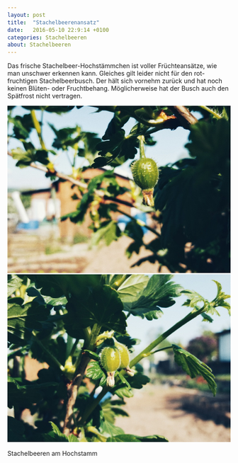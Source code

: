 ```yaml
---
layout: post
title:  "Stachelbeerenansatz"
date:   2016-05-10 22:9:14 +0100
categories: Stachelbeeren
about: Stachelbeeren
---
```


Das frische Stachelbeer-Hochstämmchen ist voller Früchteansätze, wie man unschwer erkennen kann. Gleiches gilt leider nicht für den rot-fruchtigen Stachelbeerbusch. Der hält sich vornehm zurück und hat noch keinen Blüten- oder Fruchtbehang. Möglicherweise hat der Busch auch den Spätfrost nicht vertragen.

<div class="post-image">
    <img src="/img/stachelbeere_01.jpeg" alt="Stachelbeeren" />
</div>
<div class="post-image">
    <img src="/img/stachelbeere_02.jpeg" alt="Stachelbeeren" />
    <p class="post-image-caption">Stachelbeeren am Hochstamm</p>
</div>
